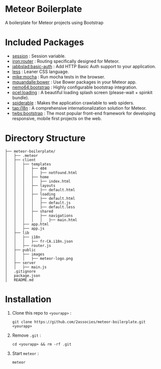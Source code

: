 # Meteor Boilerplate

A boilerplate for Meteor projects using Bootstrap

# Included Packages

- [session](https://atmospherejs.com/meteor/session) : Session variable.
- [iron:router](https://atmospherejs.com/meteor/iron:router) : Routing specifically designed for Meteor.
- [jabbslad:basic-auth](https://atmospherejs.com/meteor/jabbslad:basic-auth) : Add HTTP Basic Auth support to your application.
- [less](https://atmospherejs.com/meteor/less) : Leaner CSS language.
- [mike:mocha](https://atmospherejs.com/meteor/mike:mocha) : Run mocha tests in the browser.
- [mquandalle:bower](https://atmospherejs.com/meteor/mquandalle:bower) : Use Bower packages in your Meteor app.
- [nemo64:bootstrap](https://atmospherejs.com/meteor/nemo64:bootstrap) : Highly configurable bootstrap integration.
- [pcel:loading](https://atmospherejs.com/meteor/pcel:loading) : A beautiful loading splash screen (please-wait + spinkit bundle).
- [spiderable](https://atmospherejs.com/meteor/spiderable) : Makes the application crawlable to web spiders.
- [tap:i18n](https://atmospherejs.com/meteor/tap:i18n) : A comprehensive internationalization solution for Meteor.
- [twbs:bootstrap](https://atmospherejs.com/meteor/twbs:bootstrap) : The most popular front-end framework for developing responsive, mobile first projects on the web.

# Directory Structure

```
├── meteor-boilerplate/
│   ├── .meteor
│   ├── client
│   │   ├── templates
│   │   │   ├── 404
│   │   │   │   ├── notFound.html
│   │   │   ├── home
│   │   │   │   ├── index.html
│   │   │   ├── layouts
│   │   │   │   ├── default.html
│   │   │   ├── loading
│   │   │   │   ├── default.html
│   │   │   │   ├── default.js
│   │   │   │   ├── default.less
│   │   │   ├── shared
│   │   │   │   ├── navigations
│   │   │   │   │   ├── main.html
│   │   ├── app.html
│   │   ├── app.js
│   ├── lib
│   │   ├── i18n
│   │   │   ├── fr-CA.i18n.json
│   │   ├── router.js
│   ├── public
│   │   ├── images
│   │   │   ├── meteor-logo.png
│   ├── server
│   │   ├── main.js
│   .gitignore
│   package.json
│   README.md
```

# Installation

1. Clone this repo to `<yourapp>` :  

	`git clone https://github.com/2associes/meteor-boilerplate.git <yourapp>`

2. Remove `.git` :  

	`cd <yourapp> && rm -rf .git`

3. Start `meteor` :  

	`meteor`

